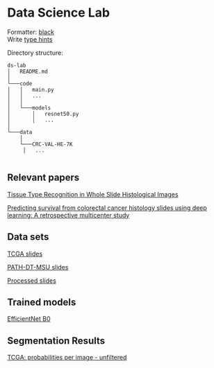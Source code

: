 # Data Science Lab

Formatter: [black](https://marketplace.visualstudio.com/items?itemName=ms-python.black-formatter)  
Write [type hints](https://docs.python.org/3/library/typing.html)

Directory structure:

```
ds-lab
│   README.md
│
└───code
│   │   main.py
│   │   ...
│   │
│   └───models
│       │   resnet50.py
│       │   ...
│
└───data
    │
    └───CRC-VAL-HE-7K
     │   ...


```
## Relevant papers
[Tissue Type Recognition in Whole Slide Histological Images](http://ceur-ws.org/Vol-3027/paper50.pdf)

[Predicting survival from colorectal cancer histology slides using deep learning: A retrospective multicenter study](https://journals.plos.org/plosmedicine/article/file?id=10.1371/journal.pmed.1002730&type=printable)

## Data sets

[TCGA slides](https://portal.gdc.cancer.gov/repository?filters=%7B%22op%22%3A%22and%22%2C%22content%22%3A%5B%7B%22content%22%3A%7B%22field%22%3A%22cases.case_id%22%2C%22value%22%3A%5B%22set_id%3ADqDl5YMBcZtnZdVfR3_w%22%5D%7D%2C%22op%22%3A%22IN%22%7D%2C%7B%22op%22%3A%22in%22%2C%22content%22%3A%7B%22field%22%3A%22files.data_type%22%2C%22value%22%3A%5B%22Slide%20Image%22%5D%7D%7D%5D%7D)

[PATH-DT-MSU slides](https://imaging.cs.msu.ru/en/research/histology/path-dt-msu)

[Processed slides](https://polybox.ethz.ch/index.php/s/Q4joLEkT8HepwWl)

## Trained models

[EfficientNet B0](https://polybox.ethz.ch/index.php/s/asyU2O8VKnxi6gd/download)

## Segmentation Results

[TCGA: probabilities per image - unfiltered](https://polybox.ethz.ch/index.php/s/f7Ofp4ZcShN1lmk)
